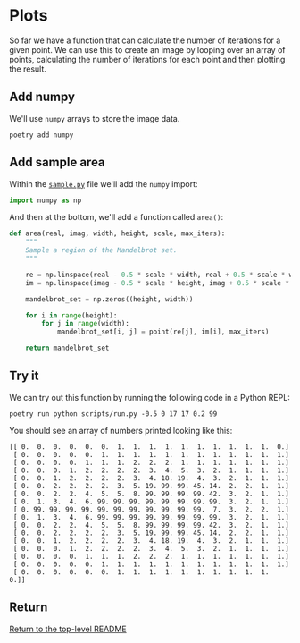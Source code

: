 # Plots

So far we have a function that can calculate the number of iterations for a given point.
We can use this to create an image by looping over an array of points, calculating the number of iterations for each point and then plotting the result.

## Add numpy

We'll use `numpy` arrays to store the image data.

```shell
poetry add numpy
```

## Add sample area

Within the [`sample.py`](./mandybrot/sample.py) file we'll add the `numpy` import:

```python
import numpy as np
```

And then at the bottom, we'll add a function called `area()`:

```python
def area(real, imag, width, height, scale, max_iters):
    """
    Sample a region of the Mandelbrot set.
    """

    re = np.linspace(real - 0.5 * scale * width, real + 0.5 * scale * width, width)
    im = np.linspace(imag - 0.5 * scale * height, imag + 0.5 * scale * height, height)

    mandelbrot_set = np.zeros((height, width))

    for i in range(height):
        for j in range(width):
            mandelbrot_set[i, j] = point(re[j], im[i], max_iters)

    return mandelbrot_set
```

## Try it

We can try out this function by running the following code in a Python REPL:

```shell
poetry run python scripts/run.py -0.5 0 17 17 0.2 99
```

You should see an array of numbers printed looking like this:

```
[[ 0.  0.  0.  0.  0.  0.  1.  1.  1.  1.  1.  1.  1.  1.  1.  1.  0.]
 [ 0.  0.  0.  0.  0.  1.  1.  1.  1.  1.  1.  1.  1.  1.  1.  1.  1.]
 [ 0.  0.  0.  0.  1.  1.  1.  2.  2.  2.  1.  1.  1.  1.  1.  1.  1.]
 [ 0.  0.  0.  1.  2.  2.  2.  2.  3.  4.  5.  3.  2.  1.  1.  1.  1.]
 [ 0.  0.  1.  2.  2.  2.  2.  3.  4. 18. 19.  4.  3.  2.  1.  1.  1.]
 [ 0.  0.  2.  2.  2.  2.  3.  5. 19. 99. 99. 45. 14.  2.  2.  1.  1.]
 [ 0.  0.  2.  2.  4.  5.  5.  8. 99. 99. 99. 99. 42.  3.  2.  1.  1.]
 [ 0.  1.  3.  4.  6. 99. 99. 99. 99. 99. 99. 99. 99.  3.  2.  1.  1.]
 [ 0. 99. 99. 99. 99. 99. 99. 99. 99. 99. 99. 99.  7.  3.  2.  2.  1.]
 [ 0.  1.  3.  4.  6. 99. 99. 99. 99. 99. 99. 99. 99.  3.  2.  1.  1.]
 [ 0.  0.  2.  2.  4.  5.  5.  8. 99. 99. 99. 99. 42.  3.  2.  1.  1.]
 [ 0.  0.  2.  2.  2.  2.  3.  5. 19. 99. 99. 45. 14.  2.  2.  1.  1.]
 [ 0.  0.  1.  2.  2.  2.  2.  3.  4. 18. 19.  4.  3.  2.  1.  1.  1.]
 [ 0.  0.  0.  1.  2.  2.  2.  2.  3.  4.  5.  3.  2.  1.  1.  1.  1.]
 [ 0.  0.  0.  0.  1.  1.  1.  2.  2.  2.  1.  1.  1.  1.  1.  1.  1.]
 [ 0.  0.  0.  0.  0.  1.  1.  1.  1.  1.  1.  1.  1.  1.  1.  1.  1.]
 [ 0.  0.  0.  0.  0.  0.  1.  1.  1.  1.  1.  1.  1.  1.  1.  1.  0.]]
```

## Return

[Return to the top-level README](./../../README.md)
